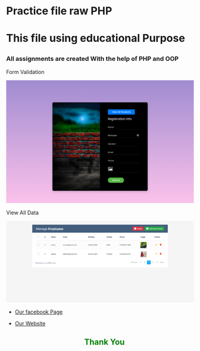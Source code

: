 
<h1>Practice file raw PHP<h1>

<p> This file using  educational Purpose</p>
<h3> All assignments are created With the help of PHP and OOP </h3>


<p>Form Validation</p>
<img src="images/1st.png" alt="">

<p>View All Data</p>
<img src="images/2nd.png" alt="">



- [Our facebook Page](https://web.facebook.com/saresearchlab/)
- [Our Website](https://saresearchlab.moudutshuvo.com/)

	<h2 style="text-align: center;color: green;">Thank You</h2>

